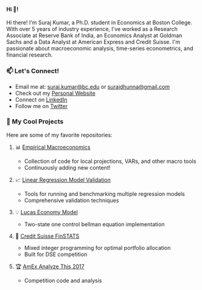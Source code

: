 #### Hi 👋!

Hi there! I'm Suraj Kumar, a Ph.D. student in Economics at Boston College. With over 5 years of industry experience, I've worked as a Research Associate at Reserve Bank of India, an Economics Analyst at Goldman Sachs and a Data Analyst at American Express and Credit Suisse. I'm passionate about macroeconomic analysis, time-series econometrics, and financial research.



### 📫 Let's Connect!
- Email me at: suraj.kumar@bc.edu or surajdhunna@gmail.com
- Check out my [Personal Website](https://surajkumar.me/)
- Connect on [LinkedIn](https://www.linkedin.com/in/iamsurajkumar/)
- Follow me on [Twitter](https://twitter.com/iamsurajkumar)

### 🚀 My Cool Projects
Here are some of my favorite repositories:

1. 📊 [Empirical Macroeconomics](https://github.com/iamsurajkumar/Empirical-Macroeconomics)
    - Collection of code for local projections, VARs, and other macro tools
    - Continuously adding new content!

2. 📈 [Linear Regression Model Validation](https://github.com/iamsurajkumar/Linear-Regression-Model-Validation)
    - Tools for running and benchmarking multiple regression models
    - Comprehensive validation techniques

3. 💡 [Lucas Economy Model](https://github.com/iamsurajkumar/Dynamic_Programming_Squared_Model/blob/master/Two-State-and-One-Control-Bellman-Equation-Model.ipynb)
    - Two-state one control bellman equation implementation

4. 💼 [Credit Suisse FinSTATS](https://github.com/iamsurajkumar/Credit_Suisse_FinSTATS_Competition)
    - Mixed integer programming for optimal portfolio allocation
    - Built for DSE competition

5. 🏆 [AmEx Analyze This 2017](https://github.com/iamsurajkumar/American_Express_Analyze_This_2017)
    - Competition code and analysis


<!-- 
**iamsurajkumar/iamsurajkumar** is a ✨ _special_ ✨ repository because its `README.md` (this file) appears on your GitHub profile.

Here are some ideas to get you started:

- 🔭 I’m currently working on ...
- 🌱 I’m currently learning ...
- 👯 I’m looking to collaborate on ...
- 🤔 I’m looking for help with ...
- 💬 Ask me about ...
- 📫 How to reach me: ...
- 😄 Pronouns: ...
- ⚡ Fun fact: ...
 -->

